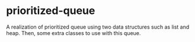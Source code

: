 # prioritized-queue
A realization of prioritized queue using two data structures such as list and heap. Then, some extra classes to use with this queue.
